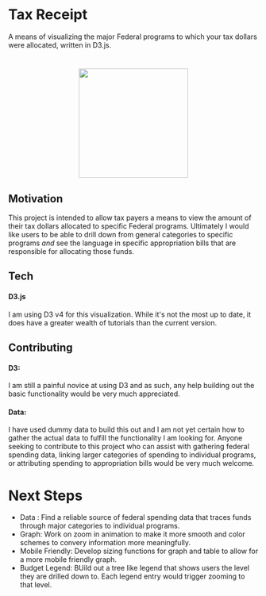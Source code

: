 # Tax Receipt

A means of visualizing the major Federal programs to which your tax dollars were allocated, written in D3.js.

<h1 align="center">
    <img src="https://github.com/supermanzer/tax_receipt/blob/master/static/images/tax_receipt_screenshot.png" width="220">
</h1>

## Motivation
This project is intended to allow tax payers a means to view the amount of their tax dollars allocated to specific Federal programs.  Ultimately I would like users to be able to drill down from general categories to specific programs *and* see the language in specific appropriation bills that are responsible for allocating those funds.

## Tech
#### D3.js
I am using D3 v4 for this visualization.  While it's not the most up to date, it does have a greater wealth of tutorials than the current version.


## Contributing
#### D3:
I am still a painful novice at using D3 and as such, any help building out the basic functionality would be very much appreciated.
#### Data:
I have used dummy data to build this out and I am not yet certain how to gather the actual data to fulfill the functionality I am looking for.  Anyone seeking to contribute to this project who can assist with gathering federal spending data, linking larger categories of spending to individual programs, or attributing spending to appropriation bills would be very much welcome.

# Next Steps

 - Data : Find a reliable source of federal spending data that traces funds through major categories to individual programs.
 - Graph: Work on zoom in animation to make it more smooth and color schemes to convery information more meaningfully.
 - Mobile Friendly:  Develop sizing functions for graph and table to allow for a more mobile friendly graph.
 - Budget Legend: BUild out a tree like legend that shows users the level they are drilled down to.  Each legend entry would trigger zooming to that level.
